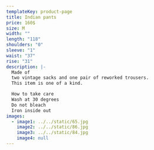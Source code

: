 ```yaml
---
templateKey: product-page
title: Indian pants
price: 160$
size: M
width: ""
length: "118"
shoulders: "0"
sleeve: "1"
waist: "37"
rise: "31"
description: |-
  Made of
  two vintage sacks and one pair of reworked trousers.
  This item is one of a kind.

  How to take care
  Wash at 30 degrees
  Do not bleach
  Iron inside out
images:
  - image1: ../../static/65.jpg
    image2: ../../static/86.jpg
    image3: ../../static/84.jpg
    image4: null
---
```

